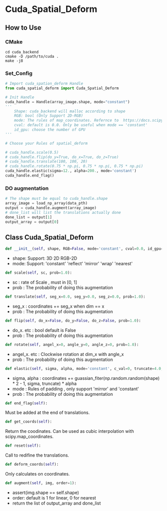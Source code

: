 # Cuda_Spatial_Deform

## How to Use

### CMake
```shell
cd cuda_backend
cmake -D /path/to/cuda .
make -j8
```

### Set_Config
```python
# Import cuda_spation_deform Handle
from cuda_spatial_deform import Cuda_Spatial_Deform

# Init Handle
cuda_handle = Handle(array_image.shape, mode="constant")
'''
    Shape: cuda_backend will malloc according to shape
    RGB: bool (Only Support 2D-RGB)
    mode: The rules of map_coordinates. Refernce to  https://docs.scipy.org/doc/scipy/reference/generated/scipy.ndimage.map_coordinates.html
    cval: default is 0.0. Only be useful when mode == 'constant'
    id_gpu: choose the number of GPU
'''

# Choose your Rules of spatial_deform

# cuda_handle.scale(0.5)
# cuda_handle.flip(do_y=True, do_x=True, do_z=True)
# cuda_handle.translate(100, 100, 20)
# cuda_handle.rotate(0.75 * np.pi, 0.75 * np.pi, 0.75 * np.pi)
cuda_handle.elastic(sigma=12., alpha=200., mode='constant')
cuda_handle.end_flag()
```

### DO augmentation
```python
# The shape must be equal to cuda_handle.shape
array_image = load_np_array(data_pth)
output = cuda_handle.augment(array_image)
# done_list will list the translations actually done
done_list = output[1]
output_array = output[0]
```

## Class Cuda_Spatial_Deform
```python
def __init__(self, shape, RGB=False, mode='constant', cval=0.0, id_gpu=0):
```
- shape: Support: 3D 2D RGB-2D
- mode: Support: 'constant' 'reflect' 'mirror' 'wrap' 'nearest'

```python
def scale(self, sc, prob=1.0):
```
- sc : rate of Scale , must in [0, 1]
- prob : The probability of doing this augmentation

```python
def translate(self, seg_x=0.0, seg_y=0.0, seg_z=0.0, prob=1.0):
```
- seg_x : coordinates += seg_x when dim == x
- prob : The probability of doing this augmentation

```python
def flip(self, do_x=False, do_y=False, do_z=False, prob=1.0):
```
- do_x. etc : bool default is False
- prob : The probability of doing this augmentation

```python
def rotate(self, angel_x=0, angle_y=0, angle_z=0, prob=1.0):
```
- angel_x. etc : Clockwise rotation at dim_x with angle_x
- prob : The probability of doing this augmentation

```python
def elastic(self, sigma, alpha, mode='constant', c_val=0, truncate=4.0, prob=1.0):
```
- sigma, alpha : coordinates += guassian_fiter(np.random.random(shape) * 2 - 1, sigma, truncate) * alpha
- mode : Rules of padding , only support 'mirror' and 'constant'
- prob : The probability of doing this augmentation

```python
def end_flag(self):
```
Must be added at the end of translations.

```python
def get_coords(self):
```
Return the coodinates. Can be used as cubic interpolation with scipy.map_coordinates.

```python
def reset(self):
```
Call to redifine the translations.

```python
def deform_coords(self):
```
Only calculates on coordinates.

```python
def augment(self, img, order=1):
```
- assert(img.shape == self.shape)
- order: default is 1 for linear, 0 for nearest
- return the list of output_array and done_list 
